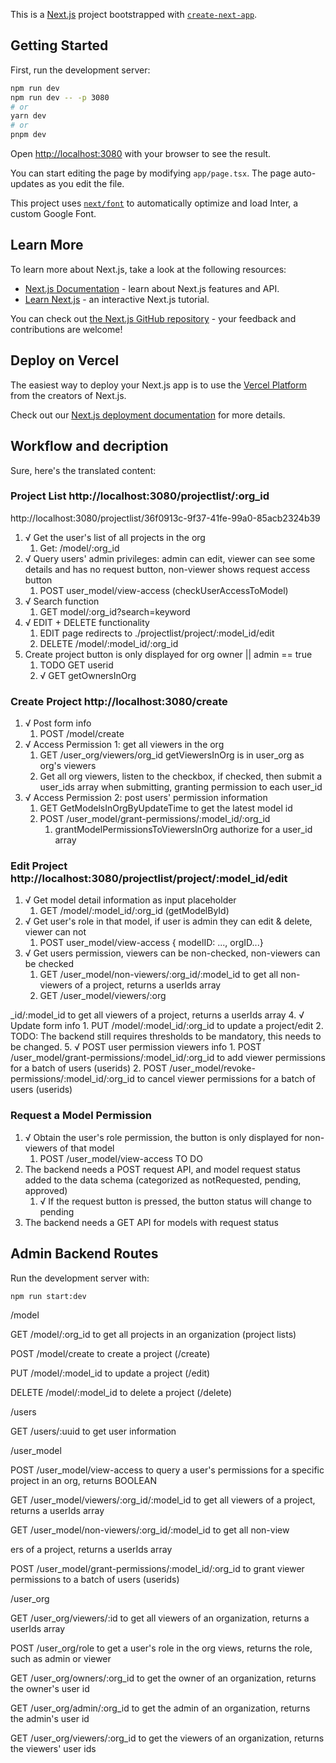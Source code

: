 This is a [Next.js](https://nextjs.org/) project bootstrapped with [`create-next-app`](https://github.com/vercel/next.js/tree/canary/packages/create-next-app).

## Getting Started

First, run the development server:

```bash
npm run dev 
npm run dev -- -p 3080
# or
yarn dev
# or
pnpm dev
```

Open [http://localhost:3080](http://localhost:3080) with your browser to see the result.

You can start editing the page by modifying `app/page.tsx`. The page auto-updates as you edit the file.

This project uses [`next/font`](https://nextjs.org/docs/basic-features/font-optimization) to automatically optimize and load Inter, a custom Google Font.

## Learn More

To learn more about Next.js, take a look at the following resources:

- [Next.js Documentation](https://nextjs.org/docs) - learn about Next.js features and API.
- [Learn Next.js](https://nextjs.org/learn) - an interactive Next.js tutorial.

You can check out [the Next.js GitHub repository](https://github.com/vercel/next.js/) - your feedback and contributions are welcome!

## Deploy on Vercel

The easiest way to deploy your Next.js app is to use the [Vercel Platform](https://vercel.com/new?utm_medium=default-template&filter=next.js&utm_source=create-next-app&utm_campaign=create-next-app-readme) from the creators of Next.js.

Check out our [Next.js deployment documentation](https://nextjs.org/docs/deployment) for more details.

## Workflow and decription

Sure, here's the translated content:

### Project List http://localhost:3080/projectlist/:org_id
http://localhost:3080/projectlist/36f0913c-9f37-41fe-99a0-85acb2324b39

1. √ Get the user's list of all projects in the org
	1. Get: /model/:org_id
2. √ Query users' admin privileges: admin can edit, viewer can see some details and has no request button, non-viewer shows request access button
	1. POST user_model/view-access (checkUserAccessToModel)
3. √ Search function
	1. GET model/:org_id?search=keyword
4. √ EDIT + DELETE functionality
	1. EDIT page redirects to ./projectlist/project/:model_id/edit
	2. DELETE /model/:model_id/:org_id
5. Create project button is only displayed for org owner || admin == true
	1. TODO GET userid
	2. √ GET getOwnersInOrg 

### Create Project http://localhost:3080/create
1. √ Post form info 
	1. POST /model/create
2. √ Access Permission 1: get all viewers in the org 
	1. GET /user_org/viewers/org_id getViewersInOrg is in user_org as org's viewers
	2. Get all org viewers, listen to the checkbox, if checked, then submit a user_ids array when submitting, granting permission to each user_id 
3. √ Access Permission 2: post users' permission information 
	1. GET GetModelsInOrgByUpdateTime to get the latest model id
	2. POST /user_model/grant-permissions/:model_id/:org_id
		1. grantModelPermissionsToViewersInOrg authorize for a user_id array
		
### Edit Project http://localhost:3080/projectlist/project/:model_id/edit

1. √ Get model detail information as input placeholder
	1. GET /model/:model_id/:org_id (getModelById)
2. √ Get user's role in that model, if user is admin they can edit & delete, viewer can not
	1. POST user_model/view-access { modelID: ..., orgID...}
3. √ Get users permission, viewers can be non-checked, non-viewers can be checked
	1. GET /user_model/non-viewers/:org_id/:model_id to get all non-viewers of a project, returns a userIds array
	2. GET /user_model/viewers/:org

_id/:model_id to get all viewers of a project, returns a userIds array
4. √ Update form info
	1. PUT /model/:model_id/:org_id to update a project/edit
	2. TODO: The backend still requires thresholds to be mandatory, this needs to be changed.
5. √ POST user permission viewers info
	1. POST /user_model/grant-permissions/:model_id/:org_id to add viewer permissions for a batch of users (userids)
	2. POST /user_model/revoke-permissions/:model_id/:org_id to cancel viewer permissions for a batch of users (userids)

### Request a Model Permission
1. √ Obtain the user's role permission, the button is only displayed for non-viewers of that model
	1. POST /user_model/view-access
TO DO
2. The backend needs a POST request API, and model request status added to the data schema (categorized as notRequested, pending, approved)
	1. √ If the request button is pressed, the button status will change to pending
3. The backend needs a GET API for models with request status

## Admin Backend Routes

Run the development server with:

```bash
npm run start:dev
```

/model

GET /model/:org_id to get all projects in an organization (project lists)

POST /model/create to create a project (/create)

PUT /model/:model_id to update a project (/edit)

DELETE /model/:model_id to delete a project (/delete)

/users

GET /users/:uuid to get user information

/user_model

POST /user_model/view-access to query a user's permissions for a specific project in an org, returns BOOLEAN

GET /user_model/viewers/:org_id/:model_id to get all viewers of a project, returns a userIds array

GET /user_model/non-viewers/:org_id/:model_id to get all non-view

ers of a project, returns a userIds array

POST /user_model/grant-permissions/:model_id/:org_id to grant viewer permissions to a batch of users (userids)

/user_org

GET /user_org/viewers/:id to get all viewers of an organization, returns a userIds array

POST /user_org/role to get a user's role in the org views, returns the role, such as admin or viewer

GET /user_org/owners/:org_id to get the owner of an organization, returns the owner's user id

GET /user_org/admin/:org_id to get the admin of an organization, returns the admin's user id

GET /user_org/viewers/:org_id to get the viewers of an organization, returns the viewers' user ids
